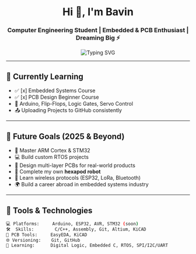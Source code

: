 <!-- BAVREX README - Powered by Brotherhood -->
<h1 align="center">Hi 👋, I'm Bavin</h1>
<h3 align="center">Computer Engineering Student | Embedded & PCB Enthusiast | Dreaming Big ⚡</h3>

<p align="center">
  <img src="https://readme-typing-svg.herokuapp.com?font=Fira+Code&size=22&pause=1000&color=00F794&center=true&vCenter=true&width=435&lines=Embedded+Systems+Lover+❤️;PCB+Designer+🛠️;Future+IoT+Master+🌐;BAVREX+is+the+Way+🚀" alt="Typing SVG" />
</p>


---

## 🌱 Currently Learning
- ✅ [x] Embedded Systems Course
- ✅ [x] PCB Design Beginner Course
- 🔁 Arduino, Flip-Flops, Logic Gates, Servo Control
- 📤 Uploading Projects to GitHub consistently

---

## 🔭 Future Goals (2025 & Beyond)
- 🧠 Master ARM Cortex & STM32
- 💻 Build custom RTOS projects
- 🔌 Design multi-layer PCBs for real-world products
- 🤖 Complete my own **hexapod robot**
- 📡 Learn wireless protocols (ESP32, LoRa, Bluetooth)
- 🌍 Build a career abroad in embedded systems industry

---

## 🧰 Tools & Technologies

```bash
💻 Platforms:     Arduino, ESP32, AVR, STM32 (soon)
🛠️  Skills:        C/C++, Assembly, Git, Altium, KiCAD
📐 PCB Tools:     EasyEDA, KiCAD
🌐 Versioning:    Git, GitHub
🧠 Learning:      Digital Logic, Embedded C, RTOS, SPI/I2C/UART
